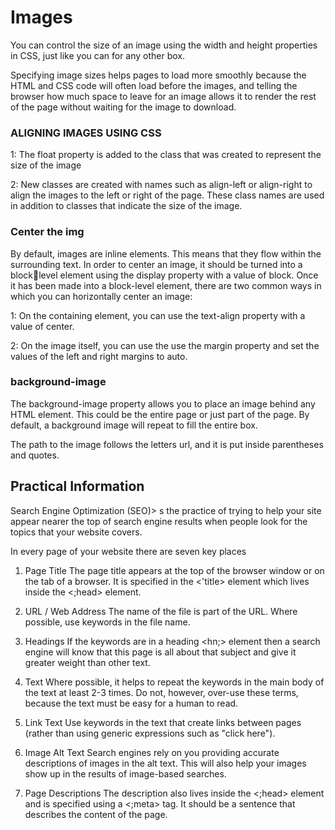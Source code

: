 # Images

You can control the size of an
image using the width and
height properties in CSS, just
like you can for any other box.

Specifying image sizes helps
pages to load more smoothly
because the HTML and CSS
code will often load before the images, and telling the browser how much space to leave for an
image allows it to render the rest of the page without waiting for the image to download.


### ALIGNING IMAGES USING CSS

1: The float property is added 
to the class that was created to 
represent the size of the image

2: New classes are created with 
names such as align-left or 
align-right to align the images 
to the left or right of the page. 
These class names are used in 
addition to classes that indicate 
the size of the image.
### Center the img

By default, images are inline 
elements. This means that they 
flow within the surrounding text. 
In order to center an image, it 
should be turned into a blocklevel element using the display
property with a value of block. 
Once it has been made into a 
block-level element, there are 
two common ways in which you 
can horizontally center an image:

1: On the containing element, 
you can use the text-align
property with a value of center.

2: On the image itself, you can 
use the use the margin property 
and set the values of the left and 
right margins to auto.


### background-image

The background-image
property allows you to place 
an image behind any HTML 
element. This could be the entire 
page or just part of the page. By 
default, a background image will 
repeat to fill the entire box.

The path to the image follows 
the letters url, and it is put 
inside parentheses and quotes.

## Practical Information
Search Engine 
Optimization (SEO)> s the practice of trying 
to help your site appear nearer 
the top of search engine results 
when people look for the topics 
that your website covers.

In every page of your website there are seven key places 

1.  Page Title
The page title appears at the top 
of the browser window or on the 
tab of a browser. It is specified in 
the <'title> element which lives 
inside the <;head> element.

2.  URL / Web Address
The name of the file is part of 
the URL. Where possible, use 
keywords in the file name.

3. Headings  If the keywords are in a heading <hn;> element then a search 
engine will know that this page is 
all about that subject and give it 
greater weight than other text.

4. Text
Where possible, it helps to 
repeat the keywords in the main 
body of the text at least 2-3 
times. Do not, however, over-use 
these terms, because the text 
must be easy for a human to 
read.

5. Link Text
Use keywords in the text that 
create links between pages 
(rather than using generic 
expressions such as "click here").

6. Image Alt Text
Search engines rely on you 
providing accurate descriptions 
of images in the alt text. This 
will also help your images show 
up in the results of image-based 
searches.

7. Page Descriptions
The description also lives inside 
the <;head> element and is 
specified using a <;meta> tag. 
It should be a sentence that 
describes the content of the 
page.
